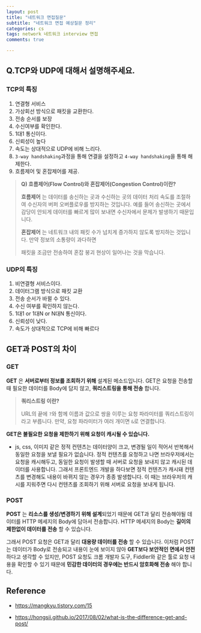```yaml
---
layout: post
title: "네트워크 면접질문"
subtitle: "네트워크 면접 예상질문 정리"
categories: cs
tags: network 네트워크 interview 면접
comments: true

---
```


## Q.TCP와 UDP에 대해서 설명해주세요.

### TCP의 특징

1. 연결형 서비스
2. 가상회선 방식으로 패킷을 교환한다.
3. 전송 순서를 보장
4. 수신여부를 확인한다.
5. 1대1 통신이다.
6. 신뢰성이 높다
7. 속도는 상대적으로 UDP에 비해 느리다.
8. `3-way handshaking`과정을 통해 연결을 설정하고 `4-way handshaking`을 통해 해제한다.
9. 흐름제어 및 혼잡제어를 제공.

> **Q) 흐름제어(Flow Control)와 혼잡제어(Congestion Control)이란?**
>
> **흐름제어** 는 데이터를 송신하는 곳과 수신하는 곳의 데이터 처리 속도를 조절하여 수신자의 버퍼 오버플로우를 방지하는 것입니다. 예를 들어 송신하는 곳에서 감당이 안되게 데이터를 빠르게 많이 보내면 수신자에서 문제가 발생하기 때문입니다.
>
> **혼잡제어** 는 네트워크 내의 패킷 수가 넘치게 증가하지 않도록 방지하는 것입니다. 만약 정보의 소통량이 과다하면
>
> 패킷을 조금만 전송하여 혼잡 붕괴 현상이 일어나는 것을 막습니다.

### UDP의 특징 

1. 비연결형 서비스이다.
2. 데이터그램 방식으로 패킷 교환
3. 전송 순서가 바뀔 수  있다.
4. 수신 여부를 확인하지 않는다.
5. 1대1 or 1대N or N대N 통신이다.
6. 신뢰성이 낮다.
7. 속도가 상대적으로 TCP에 비해 빠르다





## GET과 POST의 차이

### GET

**GET** 은 **서버로부터 정보를 조회하기 위해** 설계된 메소드입니다. GET은 요청을 전송할 때 필요한 데이터를 Body에 담지 않고, **쿼리스트링을 통해 전송** 합니다.

> **쿼리스트링 이란?**
>
> URL의 끝에 `?`와 함께 이름과 값으로 쌍을 이루는 요청 파라미터를 쿼리스트링이라고 부릅니다. 만약, 요청 파라미터가 여러 개이면 `&`로 연결합니다.

**GET은 불필요한 요청을 제한하기 위해 요청이 캐시될 수 있습니다.** 

* js, css, 이미지 같은 정적 컨텐츠는 데이터양이 크고, 변경될 일이 적어서 반복해서 동일한 요청을 보낼 필요가 없습니다. 정적 컨텐츠를 요청하고 나면 브라우저에서는 요청을 캐시해두고, 동일한 요청이 발생할 때 서버로 요청을 보내지 않고 캐시된 데이터를 사용합니다. 그래서 프론트엔드 개발을 하다보면 정적 컨텐츠가 캐시돼 컨텐츠를 변경해도 내용이 바뀌지 않는 경우가 종종 발생합니다. 이 때는 브라우저의 캐시를 지워주면 다시 컨텐츠를 조회하기 위해 서버로 요청을 보내게 됩니다.

### POST

**POST** 는 **리소스를 생성/변경하기 위해 설계**되었기 때문에 GET과 달리 전송해야될 데이터를 HTTP 메세지의 Body에 담아서 전송합니다. HTTP 메세지의 Body는 **길이의 제한없이 데이터를 전송** 할 수 있습니다.

 그래서 POST 요청은 GET과 달리 **대용량 데이터를 전송** 할 수 있습니다. 이처럼 POST는 데이터가 Body로 전송되고 내용이 눈에 보이지 않아 **GET보다 보안적인 면에서 안전** 하다고 생각할 수 있지만, POST 요청도 크롬 개발자 도구, Fiddler와 같은 툴로 요청 내용을 확인할 수 있기 때문에 **민감한 데이터의 경우에는 반드시 암호화해 전송** 해야 합니다.



## Reference

* https://mangkyu.tistory.com/15

* https://hongsii.github.io/2017/08/02/what-is-the-difference-get-and-post/